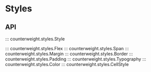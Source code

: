 # Styles

## API

::: counterweight.styles.Style

::: counterweight.styles.Flex
::: counterweight.styles.Span
::: counterweight.styles.Margin
::: counterweight.styles.Border
::: counterweight.styles.Padding
::: counterweight.styles.Typography
::: counterweight.styles.Color
::: counterweight.styles.CellStyle
